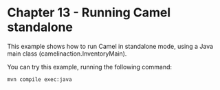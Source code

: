 Chapter 13 - Running Camel standalone
========================================

This example shows how to run Camel in standalone mode, using a Java main class (camelinaction.InventoryMain).

You can try this example, running the following command:

    mvn compile exec:java

